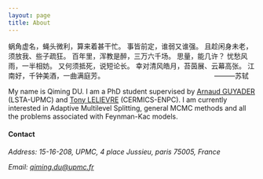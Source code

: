 ```yaml
---
layout: page
title: About
---
```


<p class="message">
蜗角虚名，蝇头微利，算来着甚干忙。
事皆前定，谁弱又谁强。
且趁闲身未老，须放我、些子疏狂。
百年里，浑教是醉，三万六千场。
思量，能几许？
忧愁风雨，一半相妨。
又何须抵死，说短论长。
幸对清风皓月，苔茵展、云幕高张。
江南好，千钟美酒，一曲满庭芳。
<span style="float: right">———苏轼&emsp;</span>
</p>

My name is Qiming DU. I am a PhD student supervised by [Arnaud GUYADER](http://www.lsta.lab.upmc.fr/fr/pages/guyader.html) (LSTA-UPMC) and [Tony
LELIEVRE](http://cermics.enpc.fr/~lelievre/) (CERMICS-ENPC). I am currently interested in
Adaptive Multilevel Splitting, general MCMC methods and all the problems
associated with Feynman-Kac models. 

#### Contact 

*Address: 15-16-208, UPMC, 4 place Jussieu, paris 75005, France*

*Email: qiming.du@upmc.fr*



